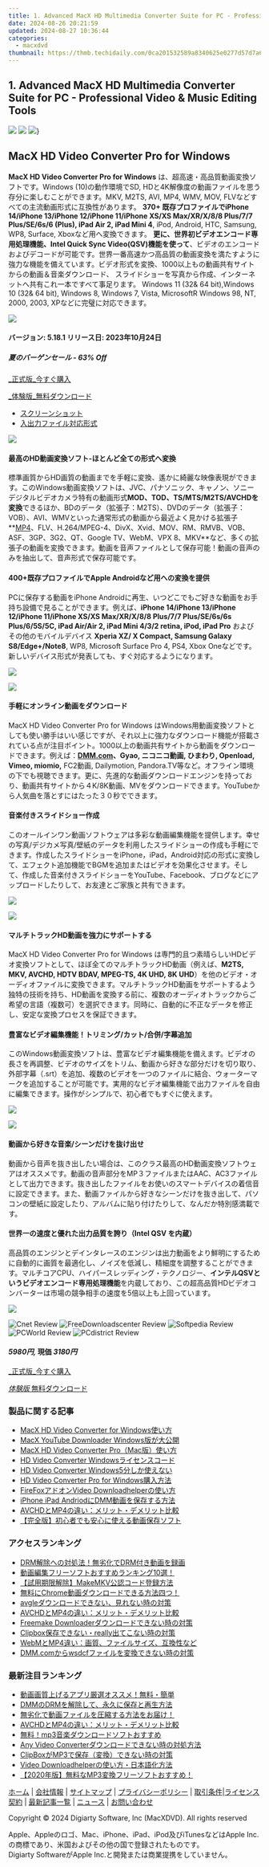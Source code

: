 ```yaml
---
title: 1. Advanced MacX HD Multimedia Converter Suite for PC - Professional Video & Music Editing Tools
date: 2024-08-26 20:21:59
updated: 2024-08-27 10:36:44
categories:
  - macxdvd
thumbnail: https://thmb.techidaily.com/0ca201532589a8340625e0277d57d7a6d8a4fe5f03caf08035754438a176d190.jpg
---
```


## 1. Advanced MacX HD Multimedia Converter Suite for PC - Professional Video & Music Editing Tools

[![](https://www.macxdvd.com/macx-hd-video-converter-pro-for-windows/../flag/ben-fift.png)](https://www.macxdvd.com/macx-hd-video-converter-pro-for-windows/index.htm) [![](https://www.macxdvd.com/macx-hd-video-converter-pro-for-windows/../flag/bjp-fift.png)](https://tools.techidaily.com/macxdvd/products/) [![](https://www.macxdvd.com/macx-hd-video-converter-pro-for-windows/../flag/bcn-fift.png)](https://tools.techidaily.com/macxdvd/products/)}

## MacX HD Video Converter Pro for Windows 

**MacX HD Video Converter Pro for Windows**  は、超高速・高品質動画変換ソフトです。Windows (10)の動作環境でSD, HDと4K解像度の動画ファイルを思う存分に楽しむことができます。MKV, M2TS, AVI, MP4, WMV, MOV, FLVなどすべての主流動画形式に互換性があります。 **370+ 既存プロファイルでiPhone 14/iPhone 13/iPhone 12/iPhone 11/iPhone XS/XS Max/XR/X/8/8 Plus/7/7 Plus/SE/6s/6 (Plus), iPad Air 2, iPad Mini 4**, iPod, Android, HTC, Samsung, WP8, Surface, Xboxなど用へ変換できます。 **更に、世界初ビデオエンコード専用処理機能、Intel Quick Sync Video(QSV)機能を使って**、ビデオのエンコードおよびデコードが可能です。世界一番高速かつ高品質の動画変換を満たすように強力な機能を備えています。ビデオ形式を変換、1000以上もの動画共有サイトからの動画＆音楽ダウンロード、 スライドショーを写真から作成、インターネットへ共有これ一本ですべて事足ります。 Windows 11 (32& 64 bit),Windows 10 (32& 64 bit), Windows 8, Windows 7, Vista, MicrosoftR Windows 98, NT, 2000, 2003, XPなどに完璧に対応できます。

![](https://www.macxdvd.com/macx-hd-video-converter-pro-for-windows/image/hd-video-converter-pro-for-windows-jp.png) 

#### バージョン: 5.18.1 リリース日: 2023年10月24日

##### 夏のバーゲンセール - 63% Off

[_正式版_今すぐ購入](https://tools.techidaily.com/macxdvd/products/) 

[_体験版_無料ダウンロード](https://tools.techidaily.com/macxdvd/products/) 

* [スクリーンショット](https://tools.techidaily.com/macxdvd/products/)
* [入出力ファイル対応形式](https://tools.techidaily.com/macxdvd/products/)



![](https://www.macxdvd.com/macx-hd-video-converter-pro-for-windows/../mac-video-converter-pro/img-style/fertrue01-fift.png) 

#### 最高のHD動画変換ソフト-ほとんど全ての形式へ変換

標準画質からHD画質の動画までを手軽に変換、遙かに綺麗な映像表現ができます。このWindows動画変換ソフトは、JVC、パナソニック、キャノン、ソニーデジタルビデオカメラ特有の動画形式**MOD、TOD、TS/MTS/M2TS/AVCHDを変換**できるほか、BDのデータ（拡張子：M2TS）、DVDのデータ（拡張子：VOB）、AVI、WMVといった通常形式の動画から最近よく見かける拡張子**[MP4](https://tools.techidaily.com/macxdvd/products/)、FLV、H.264/MPEG-4、DivX、Xvid、MOV、RM、RMVB、VOB、ASF、3GP、3G2、QT、Google TV、WebM、VPX 8、MKV**など、多くの拡張子の動画を変換できます。動画を音声ファイルとして保存可能！動画の音声のみを抽出して、音声形式で保存可能です。

#### 400+既存プロファイルでApple Androidなど用への変換を提供

PCに保存する動画をiPhone Androidに再生、いつどこでもご好きな動画をお手持ち設備で見ることができます。例えば、**iPhone 14/iPhone 13/iPhone 12/iPhone 11/iPhone XS/XS Max/XR/X/8/8 Plus/7/7 Plus/SE/6s/6s Plus/6/5S/5C, iPad Air/Air 2, iPad Mini 4/3/2 retina, iPod, iPad Pro** およびその他のモバイルデバイス **Xperia XZ/ X Compact, Samsung Galaxy S8/Edge+/Note8**, WP8, Microsoft Surface Pro 4, PS4, Xbox Oneなどです。新しいデバイス形式が発表しても、すぐ対応するようになります。

![](https://www.macxdvd.com/macx-hd-video-converter-pro-for-windows/../mac-video-converter-pro/img-style/fertrue03-fift.png) 

![](https://www.macxdvd.com/macx-hd-video-converter-pro-for-windows/../mac-video-converter-pro/img-style/fertrue07-fift.png) 

#### 手軽にオンライン動画をダウンロード

MacX HD Video Converter Pro for Windows はWindows用動画変換ソフトとしても使い勝手はいい感じですが、それ以上に強力なダウンロード機能が搭載されている点が注目ポイント。1000以上の動画共有サイトから動画をダウンロードできます。例えば：**[DMM.com](https://tools.techidaily.com/macxdvd/products/)、Gyao, ニコニコ動画, ひまわり, Openload, Vimeo, miomio,** FC2動画, Dailymotion, Pandora.TV等など。オフライン環境の下でも視聴できます。更に、先進的な動画ダウンロードエンジンを持っており、動画共有サイトから４K/8K動画、MVをダウンロードできます。YouTubeから人気曲を落とすにはたった３０秒でできます。

#### 音楽付きスライドショー作成

このオールインワン動画ソフトウェアは多彩な動画編集機能を提供します。幸せの写真/デジカメ写真/壁紙のデータを利用したスライドショーの作成も手軽にできます。作成したスライドショーをiPhone，iPad，Android対応の形式に変換して、エフェクト追加機能でBGMを追加またはビデオを効果化させます。そして、作成した音楽付きスライドショーをYouTube、Facebook、ブログなどにアップロードしたりして、お友達とご家族と共有できます。

![](https://www.macxdvd.com/macx-hd-video-converter-pro-for-windows/../mac-video-converter-pro/img-style/fertrue06-fift.png) 

![](https://www.macxdvd.com/macx-hd-video-converter-pro-for-windows/../mac-video-converter-pro/img-style/fertrue04-fift.png)

#### マルチトラックHD動画を強力にサポートする

MacX HD Video Converter Pro for Windows は専門的且つ素晴らしいHDビデオ変換ソフトとして、ほぼ全てのマルチトラックHD動画（例えば、**M2TS, MKV, AVCHD, HDTV BDAV, MPEG-TS, 4K UHD, 8K UHD**）を他のビデオ・オーディオファイルに変換できます。マルチトラックHD動画をサポートするよう独特の技術を持ち、HD動画を変換する前に、複数のオーディオトラックからご希望の言語（複数可）を選択できます。同時に、自動的に不正なデータを修正し、安定な変換プロセスを保証できます。 

#### 豊富なビデオ編集機能！トリミング/カット/合併/字幕追加

このWindows動画変換ソフトは、豊富なビデオ編集機能を備えます。ビデオの長さを再調整、ビデオのサイズをトリム、動画から好きな部分だけを切り取り、外部字幕（.srt）を追加、複数のビデオを一つのファイルに結合、ウォーターマークを追加することが可能です。実用的なビデオ編集機能で出力ファイルを自由に編集できます。操作がシンプルで、初心者でもすぐに使えます。

![](https://www.macxdvd.com/macx-hd-video-converter-pro-for-windows/../mac-video-converter-pro/img-style/fertrue05-fift.png) 

![](https://www.macxdvd.com/macx-hd-video-converter-pro-for-windows/../mac-video-converter-pro/img-style/fertrue08-fift.png)

#### 動画から好きな音楽/シーンだけを抜け出せ

動画から音声を抜き出したい場合は、このクラス最高のHD動画変換ソフトウェアはオススメです。動画の音声部分をMP３ファイルまたはAAC、AC3ファイルとして出力できます。抜き出したファイルをお使いのスマートデバイスの着信音に設定できます。また、動画ファイルから好きなシーンだけを抜き出して、パソコンの壁紙に設定したり、アルバムに貼り付けたりして、なんだか特別感満載です。

#### 世界一の速度と優れた出力品質を誇り（Intel QSV を内蔵）

高品質のエンジンとデインタレースのエンジンは出力動画をより鮮明にするために自動的に画質を最適化し、ノイズを低減し、精細度を調整することができます。マルチコアCPU、ハイパースレッディング・テクノロジー、**インテルQSVというビデオエンコード専用処理機能**を内蔵しており、この超高品質HDビデオコンバーターは市場の競争相手の速度を5倍以上も上回っています。

![](https://www.macxdvd.com/macx-hd-video-converter-pro-for-windows/../mac-video-converter-pro/img-style/fertrue02-fift-1.png) 

![Cnet Review](https://www.macxdvd.com/macx-hd-video-converter-pro-for-windows/../award-style/cnet.jpg) ![FreeDownloadscenter Review](https://www.macxdvd.com/macx-hd-video-converter-pro-for-windows/../award-style/freedownload.png) ![Softpedia Review](https://www.macxdvd.com/macx-hd-video-converter-pro-for-windows/../i-pic/softpedia.gif) ![PCWorld Review](https://www.macxdvd.com/macx-hd-video-converter-pro-for-windows/../award-style/pcwoeld.jpg) ![PCdistrict Review](https://www.macxdvd.com/macx-hd-video-converter-pro-for-windows/../award-style/pcdistrict.png) 



#### _5980円,_ 現価 _3180円_

[_正式版_今すぐ購入](https://tools.techidaily.com/macxdvd/products/) 

[_体験版_ 無料ダウンロード](https://tools.techidaily.com/macxdvd/products/) 



### 製品に関する記事

* [MacX HD Video Converter for Windows使い方](https://tools.techidaily.com/macxdvd/products/)
* [MacX YouTube Downloader Windows版が大公開](https://tools.techidaily.com/macxdvd/products/)
* [MacX HD Video Converter Pro（Mac版）使い方](https://tools.techidaily.com/macxdvd/products/)
* [HD Video Converter Windowsライセンスコード](https://tools.techidaily.com/macxdvd/products/)
* [HD Video Converter Windows5分しか使えない](https://tools.techidaily.com/macxdvd/products/)
* [HD Video Converter Pro for Windows購入方法](https://tools.techidaily.com/macxdvd/products/)
* [FireFoxアドオンVideo Downloadhelperの使い方](https://tools.techidaily.com/macxdvd/products/)
* [iPhone iPad AndriodにDMM動画を保存する方法](https://tools.techidaily.com/macxdvd/products/)
* [AVCHDとMP4の違い：メリット・デメリット比較](https://tools.techidaily.com/macxdvd/products/)
* [【完全版】初心者でも安心に使える動画保存ソフト](https://tools.techidaily.com/macxdvd/products/)

### アクセスランキング

* [DRM解除への対処法！無劣化でDRM付き動画を録画](https://tools.techidaily.com/macxdvd/products/)
* [動画編集フリーソフトおすすめランキング10選！](https://tools.techidaily.com/macxdvd/products/)
* [【試用期限解除】MakeMKV公認コード登録方法](https://tools.techidaily.com/macxdvd/products/)
* [無料にChrome動画ダウンロードできる方法四つ！](https://tools.techidaily.com/macxdvd/products/)
* [avgleダウンロードできない、見れない時の対策](https://tools.techidaily.com/macxdvd/products/)
* [AVCHDとMP4の違い：メリット・デメリット比較](https://tools.techidaily.com/macxdvd/products/)
* [Freemake Downloaderダウンロードできない時の対策](https://tools.techidaily.com/macxdvd/products/)
* [Clipbox保存できない・really出てこない時の対策](https://tools.techidaily.com/macxdvd/products/)
* [WebMとMP4違い：画質、ファイルサイズ、互換性など](https://tools.techidaily.com/macxdvd/products/)
* [DMM.comからwsdcfファイルを変換できない時の対策](https://tools.techidaily.com/macxdvd/products/)

### 最新注目ランキング

* [動画画質上げるアプリ厳選オススメ！無料・簡単](https://tools.techidaily.com/macxdvd/products/)
* [DMMのDRMを解除して、永久に保存と再生方法](https://tools.techidaily.com/macxdvd/products/)
* [無劣化で動画ファイルを圧縮する方法をお届け！](https://tools.techidaily.com/macxdvd/products/)
* [AVCHDとMP4の違い：メリット・デメリット比較](https://tools.techidaily.com/macxdvd/products/)
* [無料！mp3音楽ダウンロードソフトおすすめ](https://tools.techidaily.com/macxdvd/products/)
* [Any Video Converterダウンロードできない時の対処方法](https://tools.techidaily.com/macxdvd/products/)
* [ClipBoxがMP3で保存（変換）できない時の対策](https://tools.techidaily.com/macxdvd/products/)
* [Video Downloadhelperの使い方・日本語化方法](https://tools.techidaily.com/macxdvd/products/)
* [【2020年版】無料なMP3変換フリーソフトおすすめ！](https://tools.techidaily.com/macxdvd/products/)



[ホーム](https://tools.techidaily.com/macxdvd/products/) | [会社情報](https://tools.techidaily.com/macxdvd/products/) | [サイトマップ](https://tools.techidaily.com/macxdvd/products/) | [プライバシーポリシー](https://tools.techidaily.com/macxdvd/products/) | [取引条件](https://tools.techidaily.com/macxdvd/products/)|[ライセンス契約](https://tools.techidaily.com/macxdvd/products/) | [最新記事一覧](https://tools.techidaily.com/macxdvd/products/) | [ニュース](https://tools.techidaily.com/macxdvd/products/) | [お問い合わせ](https://tools.techidaily.com/macxdvd/products/)

Copyright © 2024 Digiarty Software, Inc (MacXDVD). All rights reserved

Apple、Appleのロゴ、Mac、iPhone、iPad、iPod及びiTunesなどはApple Inc.の商標であり、米国およびその他の国で登録されたものです。  
Digiarty SoftwareがApple Inc.と開発または商業提携をしていません。

<ins class="adsbygoogle"
     style="display:block"
     data-ad-format="autorelaxed"
     data-ad-client="ca-pub-7571918770474297"
     data-ad-slot="1223367746"></ins>



<ins class="adsbygoogle"
     style="display:block"
     data-ad-client="ca-pub-7571918770474297"
     data-ad-slot="8358498916"
     data-ad-format="auto"
     data-full-width-responsive="true"></ins>
